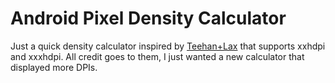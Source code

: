 # Android Pixel Density Calculator

Just a quick density calculator inspired by [Teehan+Lax](http://www.teehanlax.com/blog/density-converter/) that supports xxhdpi and xxxhdpi. All credit goes to them, I just wanted a new calculator that displayed more DPIs.
